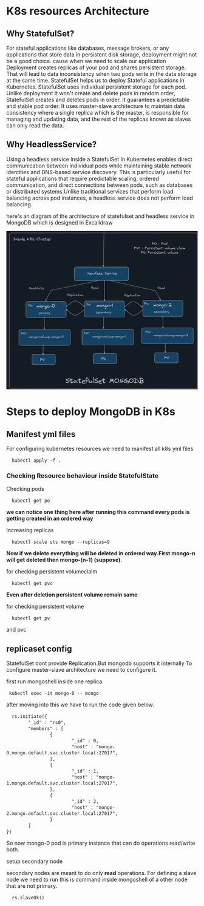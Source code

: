 # K8s resources Architecture

## Why StatefulSet?

For stateful applications like databases, message brokers, or any applications that store data in persistent disk storage, deployment might not be a good choice. cause when we need to scale our application Deployment creates replicas of your pod and shares persistent storage. That will lead to data inconsistency when two pods write in the data storage at the same time. StatefulSet helps us to deploy Stateful applications in Kubernetes. StatefulSet uses individual persistent storage for each pod. Unlike deployment It won't create and delete pods in random order, StatefulSet creates and deletes pods in order. It guarantees a predictable and stable pod order. It uses master-slave architecture to maintain data consistency where a single replica which is the master, is responsible for managing and updating data, and the rest of the replicas known as slaves can only read the data.

## Why HeadlessService?

Using a headless service inside a StatefulSet in Kubernetes enables direct communication between individual pods while maintaining stable network identities and DNS-based service discovery. This is particularly useful for stateful applications that require predictable scaling, ordered communication, and direct connections between pods, such as databases or distributed systems.Unlike traditional services that perform load balancing across pod instances, a headless service does not perform load balancing.

here's an diagram of the architecture of statefulset and headless service in MongoDB which is designed in Excalidraw

![Stateful_set_img](./static/StateFulStateMongodb.png)

# Steps to deploy MongoDB in K8s

## Manifest yml files

For configuring kubernetes resources we need to manifest
all k8s yml files

```
  kubectl apply -f .
```

### Checking Resource behaviour inside StatefulState

Checking pods

```
  kubectl get po
```

**we can notice one thing here after running this command every pods is getting created in an ordered way**

Increasing replicas

```
  kubectl scale sts mongo --replicas=9
```

**Now if we delete everything will be deleted in ordered way.First mongo-n will get deleted then mongo-(n-1) (suppose).**

for checking persistent volumeclaim

```
  kubectl get pvc
```

**Even after deletion persistent volume remain same**

for checking persistent volume

```
  kubectl get pv
```

and pvc

## replicaset config

StatefulSet dont provide Replication.But mongodb supports it internally To configure master-slave architecture we need to configure it.

first run mongoshell inside one replica

```
 kubectl exec -it mongo-0 -- mongo
```

after moving into this we have to run the code given below.

```
  rs.initiate({
        "_id" : "rs0",
        "members" : [
                {
                        "_id" : 0,
                        "host" : "mongo-0.mongo.default.svc.cluster.local:27017",
                },
                {
                        "_id" : 1,
                        "host" : "mongo-1.mongo.default.svc.cluster.local:27017",
                },
                {
                        "_id" : 2,
                        "host" : "mongo-2.mongo.default.svc.cluster.local:27017",
                }
        ]
})
```

So now mongo-0 pod is primary instance that can do operations read/write both.

setup secondary node

secondary nodes are meant to do only **read** operations. For defining a slave node we need to run this is command inside mongoshell of a other node that are not primary.

```
  rs.slaveOk()
```
#
